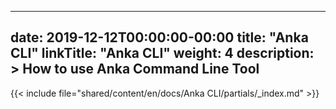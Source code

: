 
---
date: 2019-12-12T00:00:00-00:00
title: "Anka CLI"
linkTitle: "Anka CLI"
weight: 4
description: >
  How to use Anka Command Line Tool
---

{{< include file="shared/content/en/docs/Anka CLI/partials/_index.md" >}}
